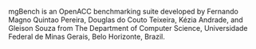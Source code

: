 mgBench is an OpenACC benchmarking suite developed by Fernando Magno Quintao Pereira, Douglas do Couto Teixeira, Kézia Andrade, and Gleison Souza from The Department of Computer Science, Universidade Federal de Minas Gerais, Belo Horizonte, Brazil.
